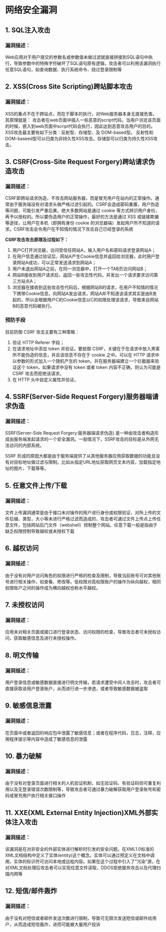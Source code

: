 # 网络安全漏洞

## 1. SQL注入攻击

### 漏洞描述：

Web应用对于用户提交的参数名或参数值未做过滤就直接拼接到SQL语句中执行，导致参数中的特殊字符破坏了SQL语句原有逻辑，攻击者可以利用该漏洞执行任意SQL语句，如查询数据、执行系统命令、绕过登录限制等

## 2. XSS(Cross Site Scripting)跨站脚本攻击

### 漏洞描述：

XSS的重点不在于跨站点，而在于脚本的执行，对Web服务器本身无直接危害。其原理就是： 攻击者在web页面中插入一些恶意的script代码，当用户浏览该页面的时候，嵌入到web页面中script代码会执行，因此达到恶意攻击用户的目的。XSS攻击最主要有如下分类：反射型、存储型、及 DOM-based型。 反射性和DOM-baseed型可以归类为非持久性XSS攻击。存储型可以归类为持久性XSS攻击。

## 3. CSRF(Cross-Site Request Forgery)跨站请求伪造攻击

### 漏洞描述：

CSRF即跨站请求伪造，不攻击网站服务器，而是冒充用户在站内的正常操作。通常由于服务端没有对请求头做严格过滤引起的。CSRF会造成密码重置，用户伪造等问题，可能引发严重后果。绝大多数网站是通过 cookie 等方式辨识用户身份，再予以授权的。所以要伪造用户的正常操作，最好的方法是通过 XSS 或链接欺骗等途径，让用户在本机（即拥有身份 cookie 的浏览器端）发起用户所不知道的请求。CSRF攻击会令用户在不知情的情况下攻击自己已经登录的系统

  **CSRF攻击攻击原理及过程如下：**

1.  用户C打开浏览器，访问受信任网站A，输入用户名和密码请求登录网站A；
2.  在用户信息通过验证后，网站A产生Cookie信息并返回给浏览器，此时用户登录网站A成功，可以正常发送请求到网站A；
3.  用户未退出网站A之前，在同一浏览器中，打开一个TAB页访问网站B；
4.  网站B接收到用户请求后，返回一些攻击性代码，并发出一个请求要求访问第三方站点A；
5.  浏览器在接收到这些攻击性代码后，根据网站B的请求，在用户不知情的情况下携带Cookie信息，向网站A发出请求。网站A并不知道该请求其实是由B发起的，所以会根据用户C的Cookie信息以C的权限处理该请求，导致来自网站B的恶意代码被执行。 

### 预防手段

目前防御 CSRF 攻击主要有三种策略：

1.  验证 HTTP Referer 字段；
2.  在请求地址中添加 token 并验证。要抵御 CSRF，关键在于在请求中放入黑客所不能伪造的信息，并且该信息不存在于 cookie 之中。可以在 HTTP 请求中以参数的形式加入一个随机产生的 token，并在服务器端建立一个拦截器来验证这个 token，如果请求中没有 token 或者 token 内容不正确，则认为可能是 CSRF 攻击而拒绝该请求。
3.  在 HTTP 头中自定义属性并验证。

## 4. SSRF(Server-Side Request Forgery)服务器端请求伪造

### 漏洞描述：

SSRF(Server-Side Request Forgery:服务器端请求伪造) 是一种由攻击者构造形成由服务端发起请求的一个安全漏洞。一般情况下，SSRF攻击的目标是从外网无法访问的内部系统。

SSRF 形成的原因大都是由于服务端提供了从其他服务器应用获取数据的功能且没有对目标地址做过滤与限制。比如从指定URL地址获取网页文本内容，加载指定地址的图片，下载等等。

## 5. 任意文件上传/下载

### 漏洞描述：

文件上传漏洞通常是由于接口未对操作的用户进行身份或权限验证，对所上传的文件后缀、类型，大小等未进行严格过滤而造成的，攻击者可通过文件上传点上传任意文件，包括网站后门文件（webshell）控制整个网站。任意下载一般是指由于缺乏权限控制导致越权或未授权下载

## 6. 越权访问

### 漏洞描述：

由于没有对用户访问角色的权限进行严格的检查及限制，导致当前账号可对其他账号进行相关操作，如查看、修改等。低权限对高权限账户的操作为纵向越权，相同权限账户之间的操作成为横向越权也称水平越权。

## 7. 未授权访问

### 漏洞描述：

应用未对相关页面或接口进行登录状态、访问权限的检查，导致攻击者可未授权访问，获取敏感信息及进行未授权操作。

## 8. 明文传输

### 漏洞描述：

用户登录信息或敏感数据直接进行明文传输，若请求遭受中间人攻击时，攻击者可直接获取该用户登录账户，从而进行进一步渗透，或者导致敏感数据被盗取

## 9. 敏感信息泄露

### 漏洞描述：

在页面中或者返回的响应包中泄露了敏感信息；或者在程序代码，日志，注释，应用程序提示等内容中造成了敏感信息的泄露

## 10. 暴力破解

### 漏洞描述：

由于没有对登录页面进行相关的人机验证机制，如无验证码、有验证码但可重复利用以及无登录错误次数限制等，导致攻击者可通过暴力破解获取用户登录账号和密码或冒充用户执行相关接口操作

## 11. XXE(XML External Entity Injection)XML外部实体注入攻击

### 漏洞描述：

该漏洞是在对非安全的外部实体进⾏解析时引发的安全问题。在XML1.0标准的XML文档结构中定义了实体(entity)这个概念。实体可以通过预定义在文档中调用，实体的标识符可访问本地或远程内容。如果在这个过程中引入了”污染”源，在对XML文档处理后攻击者可以实现任意文件读取，DDOS拒绝服务攻击以及代理扫描内网等

## 12. 短信/邮件轰炸

### 漏洞描述：

由于没有对短信或者邮件发送次数进行限制，导致可无限次发送短信或邮件给用户，从而造成短信轰炸，进而可能被大量用户投诉

